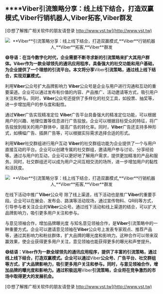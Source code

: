 ## ****Viber**引流策略分享：线上线下结合，打造双赢模式,**Viber**行销机器人,**Viber**拓客,**Viber**群发**

[😍想了解推广相关软件的朋友请登录 http://www.vst.tw](http://www.vst.tw)

 <center><img src="https://vst.tw/MP4/tuiguang/png/5.png" alt="**Viber**引流策略分享：线上线下结合，打造双赢模式,**Viber**行销机器人,**Viber**拓客,**Viber**群发"></center>

**😄导语：在当今数字化时代，企业需要不断寻求新的引流策略来扩大其用户群体。**Viber**作为一款全球领先的通讯应用程序，具备强大的社交功能和用户基础，为企业提供了一个理想的引流平台。本文将分享**Viber**引流策略，通过线上线下结合，实现双赢模式。**

利用**Viber**公众号扩大品牌影响力
**Viber**公众号是企业与用户进行沟通和互动的重要渠道。企业可以通过发布有价值的内容、产品推广、活动邀请等方式，吸引用户关注和参与。同时，**Viber**公众号还提供了多样化的社交工具，如投票、抽奖等，进一步增加用户的参与度和黏性。

通过**Viber**广告实现精准定位
**Viber**广告平台具备强大的精准定位功能，可以根据用户的兴趣、地理位置等信息进行广告投放。企业可以根据目标受众的特征，将广告投放到相关的用户群体中，提高广告的转化率。同时，**Viber**广告还支持多种形式，如横幅广告、插屏广告等，可以根据实际需求选择合适的形式。

利用**Viber**社交群组进行用户互动
**Viber**的社交群组功能为企业提供了一个与用户直接互动的平台。企业可以创建专属的社交群组，邀请用户参与讨论、分享经验等。通过与用户的互动，企业可以更好地了解用户需求，提供更加精准的产品和服务。同时，社交群组还可以成为用户之间互相交流的场所，进一步增加用户的黏性和活跃度。

 <center><img src="https://vst.tw/MP4/tuiguang/png/0.png" alt="**Viber**引流策略分享：线上线下结合，打造双赢模式,**Viber**行销机器人,**Viber**拓客,**Viber**群发"></center>

在线下活动中推广**Viber**公众号
除了线上渠道，线下活动也是推广**Viber**的重要手段。企业可以在展会、发布会、路演等活动现场，通过宣传物料、QR码等方式，引导参与者关注企业的**Viber**公众号。通过线下活动和线上渠道的结合，可以扩大品牌影响力，吸引更多用户关注和参与。

与意见领袖合作，增加品牌曝光度
与知名意见领袖合作，是**Viber**引流策略中的一种重要方式。企业可以邀请意见领袖在**Viber**公众号上发表专家观点、推荐产品等，通过其影响力和粉丝群体，扩大品牌的曝光度和影响力。这种合作可以带来双赢效果，使企业获得更多用户关注，意见领袖也能获得更多的曝光和声誉提升。

**😄结语：**Viber**作为一款全球领先的通讯应用程序，提供了丰富的引流策略，通过线上线下结合，打造双赢模式。企业可以通过**Viber**公众号、广告平台、社交群组等方式，扩大品牌影响力，吸引更多用户关注和参与。同时，与意见领袖合作，增加品牌的曝光度和影响力。通过积极运用**Viber**引流策略，企业将在竞争激烈的市场中取得更大的发展机会。**

[😍想了解推广相关软件的朋友请登录 http://www.vst.tw](http://www.vst.tw)



